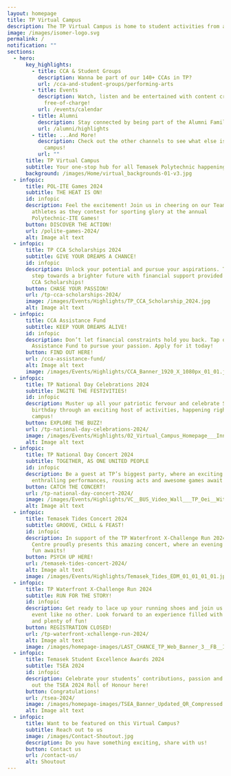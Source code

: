 ```yaml
---
layout: homepage
title: TP Virtual Campus
description: The TP Virtual Campus is home to student activities from all across TP!
image: /images/isomer-logo.svg
permalink: /
notification: ""
sections:
  - hero:
      key_highlights:
        - title: CCA & Student Groups
          description: Wanna be part of our 140+ CCAs in TP?
          url: /cca-and-student-groups/performing-arts
        - title: Events
          description: Watch, listen and be entertained with content created by TP,
            free-of-charge!
          url: /events/calendar
        - title: Alumni
          description: Stay connected by being part of the Alumni Family!
          url: /alumni/highlights
        - title: ...And More!
          description: Check out the other channels to see what else is happening around
            campus!
          url: ""
      title: TP Virtual Campus
      subtitle: Your one-stop hub for all Temasek Polytechnic happenings
      background: /images/Home/virtual_backgrounds-01-v3.jpg
  - infopic:
      title: POL-ITE Games 2024
      subtitle: THE HEAT IS ON!
      id: infopic
      description: Feel the excitement! Join us in cheering on our Team Temasek
        athletes as they contest for sporting glory at the annual
        Polytechnic-ITE Games!
      button: DISCOVER THE ACTION!
      url: /polite-games-2024/
      alt: Image alt text
  - infopic:
      title: TP CCA Scholarships 2024
      subtitle: GIVE YOUR DREAMS A CHANCE!
      id: infopic
      description: Unlock your potential and pursue your aspirations. Take the first
        step towards a brighter future with financial support provided by the TP
        CCA Scholarships!
      button: CHASE YOUR PASSION!
      url: /tp-cca-scholarships-2024/
      image: /images/Events/Highlights/TP_CCA_Scholarship_2024.jpg
      alt: Image alt text
  - infopic:
      title: CCA Assistance Fund
      subtitle: KEEP YOUR DREAMS ALIVE!
      id: infopic
      description: Don’t let financial constraints hold you back. Tap on the CCA
        Assistance Fund to pursue your passion. Apply for it today!
      button: FIND OUT HERE!
      url: /cca-assistance-fund/
      alt: Image alt text
      image: /images/Events/Highlights/CCA_Banner_1920_X_1080px_01_01.jpg
  - infopic:
      title: TP National Day Celebrations 2024
      subtitle: INGITE THE FESTIVITIES!
      id: infopic
      description: Muster up all your patriotic fervour and celebrate Singapore’s 59th
        birthday through an exciting host of activities, happening right on
        campus!
      button: EXPLORE THE BUZZ!
      url: /tp-national-day-celebrations-2024/
      image: /images/Events/Highlights/02_Virtual_Campus_Homepage___Inner_Page_1920_X_1080_02_02.jpg
      alt: Image alt text
  - infopic:
      title: TP National Day Concert 2024
      subtitle: TOGETHER, AS ONE UNITED PEOPLE
      id: infopic
      description: Be a guest at TP’s biggest party, where an exciting line-up of
        enthralling performances, rousing acts and awesome games await you!
      button: CATCH THE CONCERT!
      url: /tp-national-day-concert-2024/
      image: /images/Events/Highlights/VC__BUS_Video_Wall___TP_Oei__With_QR_Code_.png
      alt: Image alt text
  - infopic:
      title: Temasek Tides Concert 2024
      subtitle: GROOVE, CHILL & FEAST!
      id: infopic
      description: In support of the TP Waterfront X-Challenge Run 2024, Temasek Arts
        Centre proudly presents this amazing concert, where an evening of great
        fun awaits!
      button: PSYCH UP HERE!
      url: /temasek-tides-concert-2024/
      alt: Image alt text
      image: /images/Events/Highlights/Temasek_Tides_EDM_01_01_01_01.jpg
  - infopic:
      title: TP Waterfront X-Challenge Run 2024
      subtitle: RUN FOR THE STORY!
      id: infopic
      description: Get ready to lace up your running shoes and join us for an exciting
        event like no other. Look forward to an experience filled with action
        and plenty of fun!
      button: REGISTRATION CLOSED!
      url: /tp-waterfront-xchallenge-run-2024/
      alt: Image alt text
      image: /images/homepage-images/LAST_CHANCE_TP_Web_Banner_3__FB__IG__LI__Telegram___Happenings__1.jpg
  - infopic:
      title: Temasek Student Excellence Awards 2024
      subtitle: TSEA 2024
      id: infopic
      description: Celebrate your students’ contributions, passion and spirit. Check
        out the TSEA 2024 Roll of Honour here!
      button: Congratulations!
      url: /tsea-2024/
      image: /images/homepage-images/TSEA_Banner_Updated_QR_Compressed.png
      alt: Image alt text
  - infopic:
      title: Want to be featured on this Virtual Campus?
      subtitle: Reach out to us
      image: /images/Contact-Shoutout.jpg
      description: Do you have something exciting, share with us!
      button: Contact us
      url: /contact-us/
      alt: Shoutout
---
```

